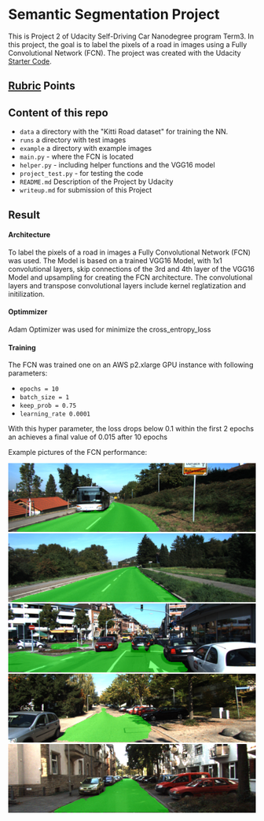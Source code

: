 [//]: # (Image References)
[image1]: ./example/1.png
[image2]: ./example/2.png
[image3]: ./example/3.png
[image4]: ./example/4.png
[image5]: ./example/5.png


# Semantic Segmentation Project
This is Project 2 of Udacity Self-Driving Car Nanodegree program Term3. 
In this project, the goal is to label the pixels of a road in images using a Fully Convolutional Network (FCN).
The project was created with the Udacity [Starter Code](https://github.com/udacity/CarND-Semantic-Segmentation).

## [Rubric](https://review.udacity.com/#!/rubrics/989/view) Points

## Content of this repo
 - `data` a directory with the  "Kitti Road dataset" for training the NN.
 - `runs` a directory with test images
 - `example` a directory with example images
 - `main.py` - where the FCN is located 
 - `helper.py` - including helper functions and the VGG16 model
 - `project_test.py` - for testing the code
 - `README.md` Description of the Project by Udacity
 - `writeup.md` for submission of this Project
#####
## Result
#### Architecture
To label the pixels of a road in images a Fully Convolutional Network (FCN) was used. The Model is based on a trained VGG16 Model, with 1x1 convolutional layers, skip connections of the 3rd and 4th layer of the VGG16 Model and upsampling for creating the FCN architecture. 
The convolutional layers and transpose convolutional layers include kernel reglatization and initilization.

#### Optimmizer
Adam Optimizer was used for minimize the cross_entropy_loss 

#### Training
The FCN was trained one on an AWS p2.xlarge GPU instance with following parameters:
- `epochs = 10`
- `batch_size = 1`
- `keep_prob = 0.75`
- `learning_rate 0.0001`

With this hyper parameter, the loss drops below 0.1 within the first 2 epochs an achieves a final value of 0.015 after 10 epochs

Example pictures of the FCN performance:

![alt text][image1] 
![alt text][image2] 
![alt text][image3] 
![alt text][image4] 
![alt text][image5] 










